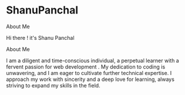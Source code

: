 # ShanuPanchal
About Me

Hi there !
it's Shanu Panchal  

About Me

I am a diligent and time-conscious individual, a perpetual learner with a fervent passion for web development . 
My dedication to coding is unwavering, and I am eager to cultivate further technical expertise. I approach my work with sincerity and a deep love for learning, 
always striving to expand my skills in the field.


